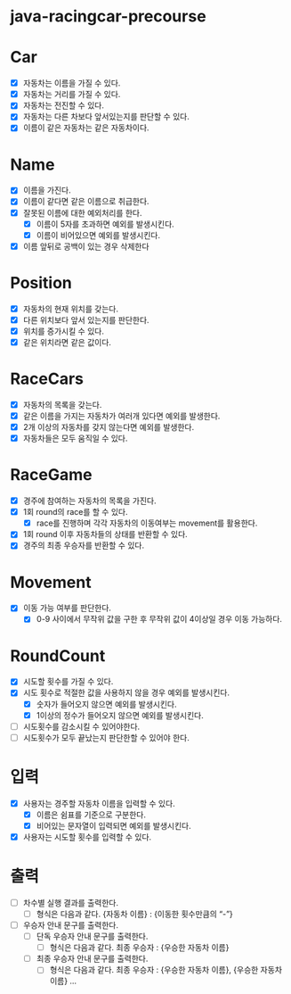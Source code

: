 # java-racingcar-precourse

# Car

- [x]  자동차는 이름을 가질 수 있다.
- [x]  자동차는 거리를 가질 수 있다.
- [x]  자동차는 전진할 수 있다.
- [x]  자동차는 다른 차보다 앞서있는지를 판단할 수 있다.
- [x]  이름이 같은 자동차는 같은 자동차이다.

# Name

- [x]  이름을 가진다.
- [x]  이름이 같다면 같은 이름으로 취급한다.
- [x]  잘못된 이름에 대한 예외처리를 한다.
    - [x]  이름이 5자를 초과하면 예외를 발생시킨다.
    - [x]  이름이 비어있으면 예외를 발생시킨다.
- [x]  이름 앞뒤로 공백이 있는 경우 삭제한다

# Position

- [x]  자동차의 현재 위치를 갖는다.
- [x]  다른 위치보다 앞서 있는지를 판단한다.
- [x]  위치를 증가시킬 수 있다.
- [x]  같은 위치라면 같은 값이다.

# RaceCars

- [x]  자동차의 목록을 갖는다.
- [x]  같은 이름을 가지는 자동차가 여러개 있다면 예외를 발생한다.
- [x]  2개 이상의 자동차를 갖지 않는다면 예외를 발생한다.
- [x]  자동차들은 모두 움직일 수 있다.

# RaceGame

- [x]  경주에 참여하는 자동차의 목록을 가진다.
- [x]  1회 round의 race를 할 수 있다.
    - [x]  race를 진행하며 각각 자동차의 이동여부는 movement를 활용한다.
- [x]  1회 round 이후 자동차들의 상태를 반환할 수 있다.
- [x]  경주의 최종 우승자를 반환할 수 있다.

# Movement

- [x]  이동 가능 여부를 판단한다.
    - [x]  0-9 사이에서 무작위 값을 구한 후 무작위 값이 4이상일 경우 이동 가능하다.

# RoundCount

- [x]  시도할 횟수를 가질 수 있다.
- [x]  시도 횟수로 적절한 값을 사용하지 않을 경우 예외를 발생시킨다.
    - [x]  숫자가 들어오지 않으면 예외를 발생시킨다.
    - [x]  1이상의 정수가 들어오지 않으면 예외를 발생시킨다.
- [ ]  시도횟수를 감소시킬 수 있어야한다.
- [ ]  시도횟수가 모두 끝났는지 판단한할 수 있어야 한다.

# 입력

- [x]  사용자는 경주할 자동차 이름을 입력할 수 있다.
    - [x]  이름은 쉼표를 기준으로 구분한다.
    - [x]  비어있는 문자열이 입력되면 예외를 발생시킨다.

- [x]  사용자는 시도할 횟수를 입력할 수 있다.

# 출력

- [ ]  차수별 실행 결과를 출력한다.
    - [ ]  형식은 다음과 같다. {자동차 이름} : {이동한 횟수만큼의 “-”}
- [ ]  우승자 안내 문구를 출력한다.
    - [ ]  단독 우승자 안내 문구를 출력한다.
        - [ ]  형식은 다음과 같다. 최종 우승자 : {우승한 자동차 이름}
    - [ ]  최종 우승자 안내 문구를 출력한다.
        - [ ]  형식은 다음과 같다. 최종 우승자 : {우승한 자동차 이름}, {우승한 자동차 이름} …